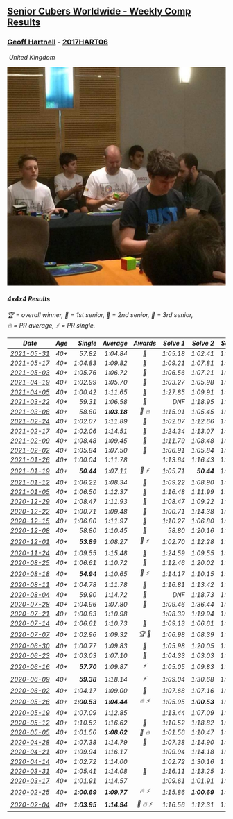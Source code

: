 <style>table {white-space: nowrap;}</style>
<link rel="stylesheet" type="text/css" href="/scw-comp/css/flags.css" />

## [Senior Cubers Worldwide - Weekly Comp Results](/scw-comp/results/)
### [Geoff Hartnell](README.md) - [2017HART06](https://www.worldcubeassociation.org/persons/2017HART06?event=444)

<i class="flag flag-GB" />&nbsp;United Kingdom

![Geoff Hartnell](1614452896.jpg)

#### 4x4x4 Results

<span style="white-space: nowrap;">🏆 = overall winner</span>, <span style="white-space: nowrap;">🥇 = 1st senior</span>, <span style="white-space: nowrap;">🥈 = 2nd senior</span>, <span style="white-space: nowrap;">🥉 = 3rd senior</span>, <span style="white-space: nowrap;">🔥 = PR average</span>, <span style="white-space: nowrap;">⚡ = PR single</span>.

| Date | Age | Single | Average | Awards | Solve 1 | Solve 2 | Solve 3 | Solve 4 | Solve 5 | Video |
| :--: | :--: | --: | --: | :--: | --: | --: | --: | --: | --: | :-- |
| [2021-05-31](../../results/2021-05-31/444.md) | 40+ | 57.82 | 1:04.84 | 🥈 | 1:05.18 | 1:02.41 | 1:06.93 | 1:09.42 | 57.82 | [Desktop](https://www.facebook.com/events/1677723082618127/permalink/1682442678812834) / [Mobile](https://m.facebook.com/events/1677723082618127?view=permalink&id=1682442678812834) |
| [2021-05-17](../../results/2021-05-17/444.md) | 40+ | 1:04.83 | 1:09.82 | 🥈 | 1:09.21 | 1:07.81 | 1:25.87 | 1:12.45 | 1:04.83 | [Desktop](https://www.facebook.com/events/373354890741855/permalink/380397953370882) / [Mobile](https://m.facebook.com/events/373354890741855?view=permalink&id=380397953370882) |
| [2021-05-03](../../results/2021-05-03/444.md) | 40+ | 1:05.76 | 1:06.72 | 🥉 | 1:06.56 | 1:07.21 | 1:06.38 | 1:16.70 | 1:05.76 | [Desktop](https://www.facebook.com/events/158701836186375/permalink/161641622559063) / [Mobile](https://m.facebook.com/events/158701836186375?view=permalink&id=161641622559063) |
| [2021-04-19](../../results/2021-04-19/444.md) | 40+ | 1:02.99 | 1:05.70 | 🥈 | 1:03.27 | 1:05.98 | 1:08.40 | 1:07.85 | 1:02.99 | [Desktop](https://www.facebook.com/events/1009195762821458/permalink/1012479652493069) / [Mobile](https://m.facebook.com/events/1009195762821458?view=permalink&id=1012479652493069) |
| [2021-04-05](../../results/2021-04-05/444.md) | 40+ | 1:00.42 | 1:11.65 | 🥈 | 1:27.85 | 1:09.91 | 1:11.03 | 1:00.42 | 1:14.01 | [Desktop](https://www.facebook.com/events/2619499895016321/permalink/2624973571135620) / [Mobile](https://m.facebook.com/events/2619499895016321?view=permalink&id=2624973571135620) |
| [2021-03-22](../../results/2021-03-22/444.md) | 40+ | 59.31 | 1:06.58 | 🥇 | DNF | 1:18.95 | 1:00.08 | 59.31 | 1:00.71 | [Desktop](https://www.facebook.com/events/2537500386546221/permalink/2546042502358676) / [Mobile](https://m.facebook.com/events/2537500386546221?view=permalink&id=2546042502358676) |
| [2021-03-08](../../results/2021-03-08/444.md) | 40+ | 58.80 | **1:03.18** | 🥇 🔥 | 1:15.01 | 1:05.45 | 1:03.16 | 1:00.94 | 58.80 | [Desktop](https://www.facebook.com/events/161142189072151/permalink/166771725175864) / [Mobile](https://m.facebook.com/events/161142189072151?view=permalink&id=166771725175864) |
| [2021-02-24](../../results/2021-02-24/444.md) | 40+ | 1:02.07 | 1:11.89 | 🥈 | 1:02.07 | 1:12.66 | 1:15.44 | 1:10.87 | 1:12.13 | [Desktop](https://www.facebook.com/events/256148192722702/permalink/257598262577695) / [Mobile](https://m.facebook.com/events/256148192722702?view=permalink&id=257598262577695) |
| [2021-02-17](../../results/2021-02-17/444.md) | 40+ | 1:02.06 | 1:14.51 | 🥉 | 1:24.34 | 1:13.07 | 1:16.23 | 1:02.06 | 1:14.23 | [Desktop](https://www.facebook.com/events/1341827372862028/permalink/1344010232643742) / [Mobile](https://m.facebook.com/events/1341827372862028?view=permalink&id=1344010232643742) |
| [2021-02-09](../../results/2021-02-09/444.md) | 40+ | 1:08.48 | 1:09.45 | 🥉 | 1:11.79 | 1:08.48 | 1:09.16 | 1:10.38 | 1:08.82 | [Desktop](https://www.facebook.com/events/1072787469872680/permalink/1074918262992934) / [Mobile](https://m.facebook.com/events/1072787469872680?view=permalink&id=1074918262992934) |
| [2021-02-02](../../results/2021-02-02/444.md) | 40+ | 1:05.84 | 1:07.50 | 🥉 | 1:06.91 | 1:05.84 | 1:14.21 | 1:07.66 | 1:07.94 | [Desktop](https://www.facebook.com/events/419241732746821/permalink/421021822568812) / [Mobile](https://m.facebook.com/events/419241732746821?view=permalink&id=421021822568812) |
| [2021-01-26](../../results/2021-01-26/444.md) | 40+ | 1:00.04 | 1:11.78 |  | 1:13.64 | 1:16.43 | 1:14.27 | 1:07.44 | 1:00.04 | [Desktop](https://www.facebook.com/events/886756952081472/permalink/889052185185282) / [Mobile](https://m.facebook.com/events/886756952081472?view=permalink&id=889052185185282) |
| [2021-01-19](../../results/2021-01-19/444.md) | 40+ | **50.44** | 1:07.11 | 🥉 ⚡ | 1:05.71 | **50.44** | 1:10.25 | 1:05.37 | 1:11.09 | [Desktop](https://www.facebook.com/events/801984480354340/permalink/803551883530933) / [Mobile](https://m.facebook.com/events/801984480354340?view=permalink&id=803551883530933) |
| [2021-01-12](../../results/2021-01-12/444.md) | 40+ | 1:06.22 | 1:08.34 | 🥈 | 1:09.22 | 1:08.90 | 1:06.90 | 1:41.74 | 1:06.22 | [Desktop](https://www.facebook.com/events/412251730086008/permalink/413934429917738) / [Mobile](https://m.facebook.com/events/412251730086008?view=permalink&id=413934429917738) |
| [2021-01-05](../../results/2021-01-05/444.md) | 40+ | 1:06.50 | 1:12.37 | 🥉 | 1:16.48 | 1:11.99 | 1:06.50 | 1:08.65 | 1:30.19 | [Desktop](https://www.facebook.com/events/438895340619582/permalink/441796493662800) / [Mobile](https://m.facebook.com/events/438895340619582?view=permalink&id=441796493662800) |
| [2020-12-29](../../results/2020-12-29/444.md) | 40+ | 1:08.47 | 1:11.93 | 🥉 | 1:08.47 | 1:09.22 | 1:09.91 | 1:16.65 | 1:31.00 | [Desktop](https://www.facebook.com/events/1086076581855919/permalink/1088198851643692) / [Mobile](https://m.facebook.com/events/1086076581855919?view=permalink&id=1088198851643692) |
| [2020-12-22](../../results/2020-12-22/444.md) | 40+ | 1:00.71 | 1:09.48 | 🥉 | 1:00.71 | 1:14.38 | 1:11.16 | 1:19.23 | 1:02.90 | [Desktop](https://www.facebook.com/events/202563571576862/permalink/204724231360796) / [Mobile](https://m.facebook.com/events/202563571576862?view=permalink&id=204724231360796) |
| [2020-12-15](../../results/2020-12-15/444.md) | 40+ | 1:06.80 | 1:11.97 | 🥉 | 1:10.27 | 1:06.80 | 1:21.72 | 1:11.23 | 1:14.41 | [Desktop](https://www.facebook.com/events/380879093195746/permalink/382761456340843) / [Mobile](https://m.facebook.com/events/380879093195746?view=permalink&id=382761456340843) |
| [2020-12-08](../../results/2020-12-08/444.md) | 40+ | 58.80 | 1:10.45 | 🥈 | 58.80 | 1:20.16 | 1:06.21 | 1:11.33 | 1:13.80 | [Desktop](https://www.facebook.com/events/209111367450307/permalink/211773300517447) / [Mobile](https://m.facebook.com/events/209111367450307?view=permalink&id=211773300517447) |
| [2020-12-01](../../results/2020-12-01/444.md) | 40+ | **53.89** | 1:08.27 | 🥉 ⚡ | 1:02.70 | 1:12.28 | 1:16.85 | 1:09.83 | **53.89** | [Desktop](https://www.facebook.com/events/1067911153659963/permalink/1071367323314346) / [Mobile](https://m.facebook.com/events/1067911153659963?view=permalink&id=1071367323314346) |
| [2020-11-24](../../results/2020-11-24/444.md) | 40+ | 1:09.55 | 1:15.48 | 🥉 | 1:24.59 | 1:09.55 | 1:20.85 | 1:11.65 | 1:13.95 | [Desktop](https://www.facebook.com/events/383885642947563/permalink/386618572674270) / [Mobile](https://m.facebook.com/events/383885642947563?view=permalink&id=386618572674270) |
| [2020-08-25](../../results/2020-08-25/444.md) | 40+ | 1:06.61 | 1:10.72 | 🥇 | 1:12.46 | 1:20.02 | 1:09.32 | 1:10.37 | 1:06.61 | [Desktop](https://www.facebook.com/events/375269430142971/permalink/378056619864252) / [Mobile](https://m.facebook.com/events/375269430142971?view=permalink&id=378056619864252) |
| [2020-08-18](../../results/2020-08-18/444.md) | 40+ | **54.94** | 1:10.65 | 🥈 ⚡ | 1:14.17 | 1:10.15 | 1:07.62 | 1:18.09 | **54.94** | [Desktop](https://www.facebook.com/events/3231806576868309/permalink/3249002181815415) / [Mobile](https://m.facebook.com/events/3231806576868309?view=permalink&id=3249002181815415) |
| [2020-08-11](../../results/2020-08-11/444.md) | 40+ | 1:04.78 | 1:11.78 | 🥉 | 1:16.81 | 1:13.42 | 1:04.78 | 1:05.10 | DNF | [Desktop](https://www.facebook.com/events/1112228215845470/permalink/1116068815461410) / [Mobile](https://m.facebook.com/events/1112228215845470?view=permalink&id=1116068815461410) |
| [2020-08-04](../../results/2020-08-04/444.md) | 40+ | 59.90 | 1:14.72 | 🥉 | DNF | 1:18.73 | 1:11.69 | 1:13.73 | 59.90 | [Desktop](https://www.facebook.com/events/770016233779888/permalink/773008530147325) / [Mobile](https://m.facebook.com/events/770016233779888?view=permalink&id=773008530147325) |
| [2020-07-28](../../results/2020-07-28/444.md) | 40+ | 1:04.96 | 1:07.80 | 🥉 | 1:09.46 | 1:36.44 | 1:06.51 | 1:07.43 | 1:04.96 | [Desktop](https://www.facebook.com/events/299658408049797/permalink/303784320970539) / [Mobile](https://m.facebook.com/events/299658408049797?view=permalink&id=303784320970539) |
| [2020-07-21](../../results/2020-07-21/444.md) | 40+ | 1:00.83 | 1:10.98 |  | 1:08.39 | 1:19.94 | 1:00.83 | 1:09.61 | 1:14.93 | [Desktop](https://www.facebook.com/events/3081159145282455/permalink/3093521394046230) / [Mobile](https://m.facebook.com/events/3081159145282455?view=permalink&id=3093521394046230) |
| [2020-07-14](../../results/2020-07-14/444.md) | 40+ | 1:06.61 | 1:10.73 | 🥉 | 1:09.13 | 1:06.61 | 1:11.63 | 1:15.37 | 1:11.43 | [Desktop](https://www.facebook.com/events/2729568740635198/permalink/2730653610526711) / [Mobile](https://m.facebook.com/events/2729568740635198?view=permalink&id=2730653610526711) |
| [2020-07-07](../../results/2020-07-07/444.md) | 40+ | 1:02.96 | 1:09.32 | 🏆 🥇 | 1:06.98 | 1:08.39 | 1:02.96 | 1:24.94 | 1:12.60 | [Desktop](https://www.facebook.com/events/307625317040136/permalink/309604123508922) / [Mobile](https://m.facebook.com/events/307625317040136?view=permalink&id=309604123508922) |
| [2020-06-30](../../results/2020-06-30/444.md) | 40+ | 1:00.77 | 1:09.83 | 🥉 | 1:05.98 | 1:20.05 | 1:29.29 | 1:03.45 | 1:00.77 | [Desktop](https://www.facebook.com/events/284746466306313/permalink/287495806031379) / [Mobile](https://m.facebook.com/events/284746466306313?view=permalink&id=287495806031379) |
| [2020-06-23](../../results/2020-06-23/444.md) | 40+ | 1:03.03 | 1:07.10 | 🥈 | 1:04.33 | 1:03.03 | 1:05.69 | DNF | 1:11.28 | [Desktop](https://www.facebook.com/events/268636114456043/permalink/270813354238319) / [Mobile](https://m.facebook.com/events/268636114456043?view=permalink&id=270813354238319) |
| [2020-06-16](../../results/2020-06-16/444.md) | 40+ | **57.70** | 1:09.87 | ⚡ | 1:05.05 | 1:09.83 | 1:14.72 | 1:17.93 | **57.70** | [Desktop](https://www.facebook.com/events/256188575607890/permalink/257661045460643) / [Mobile](https://m.facebook.com/events/256188575607890?view=permalink&id=257661045460643) |
| [2020-06-09](../../results/2020-06-09/444.md) | 40+ | **59.38** | 1:18.14 | ⚡ | 1:09.04 | 1:30.68 | 1:14.69 | 1:45.62 | **59.38** | [Desktop](https://www.facebook.com/events/1130228284009045/permalink/1132603220438218) / [Mobile](https://m.facebook.com/events/1130228284009045?view=permalink&id=1132603220438218) |
| [2020-06-02](../../results/2020-06-02/444.md) | 40+ | 1:04.17 | 1:09.00 | 🥉 | 1:07.68 | 1:07.16 | 1:04.17 | 1:21.11 | 1:12.15 | [Desktop](https://www.facebook.com/events/573401076937046/permalink/576026966674457) / [Mobile](https://m.facebook.com/events/573401076937046?view=permalink&id=576026966674457) |
| [2020-05-26](../../results/2020-05-26/444.md) | 40+ | **1:00.53** | **1:04.44** | 🔥 ⚡ | 1:05.95 | **1:00.53** | 1:05.20 | 1:38.02 | 1:02.16 | [Desktop](https://www.facebook.com/events/637852836799991/permalink/639657566619518) / [Mobile](https://m.facebook.com/events/637852836799991?view=permalink&id=639657566619518) |
| [2020-05-19](../../results/2020-05-19/444.md) | 40+ | 1:07.09 | 1:12.85 |  | 1:13.44 | 1:07.09 | 1:20.09 | 1:08.40 | 1:16.70 | [Desktop](https://www.facebook.com/events/201300894172579/permalink/203002987335703) / [Mobile](https://m.facebook.com/events/201300894172579?view=permalink&id=203002987335703) |
| [2020-05-12](../../results/2020-05-12/444.md) | 40+ | 1:10.52 | 1:16.62 | 🥉 | 1:10.52 | 1:18.82 | 1:17.38 | 1:13.67 | 1:21.83 | [Desktop](https://www.facebook.com/events/276138643524223/permalink/278335703304517) / [Mobile](https://m.facebook.com/events/276138643524223?view=permalink&id=278335703304517) |
| [2020-05-05](../../results/2020-05-05/444.md) | 40+ | 1:01.56 | **1:08.62** | 🥈 🔥 | 1:01.56 | 1:10.47 | 1:31.56 | 1:10.73 | 1:04.66 | [Desktop](https://www.facebook.com/events/557526585195168/permalink/560010151613478) / [Mobile](https://m.facebook.com/events/557526585195168?view=permalink&id=560010151613478) |
| [2020-04-28](../../results/2020-04-28/444.md) | 40+ | 1:07.38 | 1:14.79 | 🥉 | 1:07.38 | 1:14.90 | 1:18.77 | 1:11.34 | 1:18.12 | [Desktop](https://www.facebook.com/events/543220986391837/permalink/546333302747272) / [Mobile](https://m.facebook.com/events/543220986391837?view=permalink&id=546333302747272) |
| [2020-04-21](../../results/2020-04-21/444.md) | 40+ | 1:09.94 | 1:16.17 |  | 1:09.94 | 1:14.18 | 1:20.13 | 1:14.19 | 1:23.09 | [Desktop](https://www.facebook.com/events/538096063773916/permalink/542677353315787) / [Mobile](https://m.facebook.com/events/538096063773916?view=permalink&id=542677353315787) |
| [2020-04-14](../../results/2020-04-14/444.md) | 40+ | 1:02.72 | 1:14.00 |  | 1:02.72 | 1:30.16 | 1:04.62 | 1:13.79 | 1:23.59 | [Desktop](https://www.facebook.com/events/1400953806773430/permalink/1403856269816517) / [Mobile](https://m.facebook.com/events/1400953806773430?view=permalink&id=1403856269816517) |
| [2020-03-31](../../results/2020-03-31/444.md) | 40+ | 1:05.41 | 1:14.08 | 🥉 | 1:16.11 | 1:13.25 | 1:20.44 | 1:12.88 | 1:05.41 | [Desktop](https://www.facebook.com/events/269276700734640/permalink/271479200514390) / [Mobile](https://m.facebook.com/events/269276700734640?view=permalink&id=271479200514390) |
| [2020-03-17](../../results/2020-03-17/444.md) | 40+ | 1:01.91 | 1:14.57 |  | 1:09.61 | 1:01.91 | 1:25.22 | 1:19.12 | 1:14.98 | [Desktop](https://www.facebook.com/events/211732526904866/permalink/214215223323263) / [Mobile](https://m.facebook.com/events/211732526904866?view=permalink&id=214215223323263) |
| [2020-02-25](../../results/2020-02-25/444.md) | 40+ | **1:00.69** | **1:09.77** | 🔥 ⚡ | 1:15.86 | **1:00.69** | 1:03.54 | 1:09.92 | 1:17.27 | [Desktop](https://www.facebook.com/events/805797596592397/permalink/809463586225798) / [Mobile](https://m.facebook.com/events/805797596592397?view=permalink&id=809463586225798) |
| [2020-02-04](../../results/2020-02-04/444.md) | 40+ | **1:03.95** | **1:14.94** | 🥉 🔥 ⚡ | 1:16.56 | 1:12.31 | 1:15.95 | **1:03.95** | 1:20.48 | [Desktop](https://www.facebook.com/groups/1604105099735401/permalink/2139252612887311) / [Mobile](https://m.facebook.com/groups/1604105099735401?view=permalink&id=2139252612887311) |


<!-- Global site tag (gtag.js) - Google Analytics -->
<script async src="https://www.googletagmanager.com/gtag/js?id=UA-86348435-3"></script>
<script>window.dataLayer = window.dataLayer || []; function gtag() {dataLayer.push(arguments);} gtag('js', new Date()); gtag('config', 'UA-86348435-3');</script>
